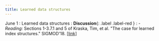 ```yaml
---
title: Learned data structures
---
```


June 1
: Learned data structures
  : **Discussion**{: .label .label-red }
: - *Reading:* Sections 1-3.7.1 and 5 of Kraska, Tim, et al. "The case for learned index structures." SIGMOD'18. [[link]](https://arxiv.org/pdf/1712.01208.pdf)
